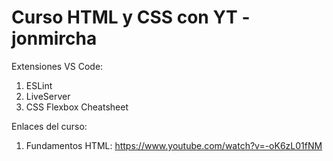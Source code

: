 
# Curso HTML y CSS con YT - jonmircha

Extensiones VS Code:

1. ESLint
2. LiveServer
3. CSS Flexbox Cheatsheet

Enlaces del curso:

1. Fundamentos HTML: https://www.youtube.com/watch?v=-oK6zL01fNM
   
